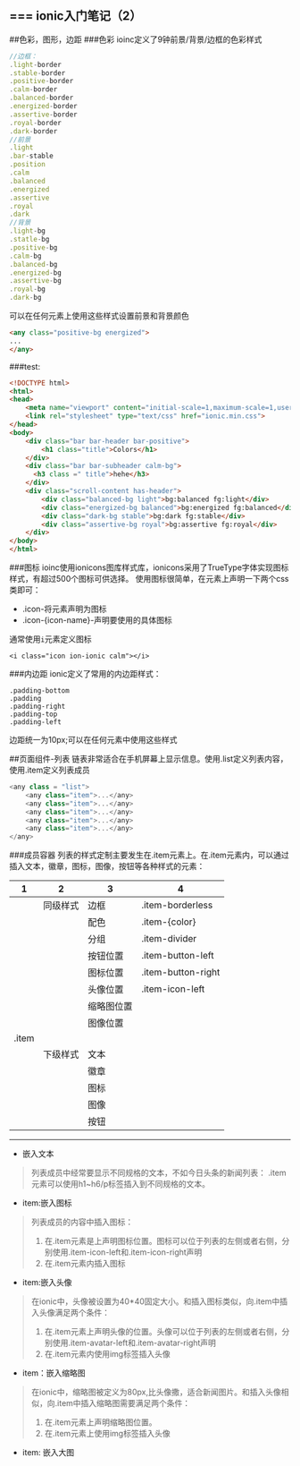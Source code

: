 ===
ionic入门笔记（2）
----

##色彩，图形，边距
###色彩
ioinc定义了9钟前景/背景/边框的色彩样式
```javascript
//边框：
.light-border
.stable-border
.positive-border
.calm-border
.balanced-border
.energized-border
.assertive-border
.royal-border
.dark-border
//前景
.light
.bar-stable
.position
.calm
.balanced
.energized
.assertive
.royal
.dark
//背景
.light-bg
.statle-bg
.positive-bg
.calm-bg
.balanced-bg
.energized-bg
.assertive-bg
.royal-bg
.dark-bg
```

可以在任何元素上使用这些样式设置前景和背景颜色
```html
<any class="positive-bg energized">
...
</any>
```

###test:
```html
<!DOCTYPE html>
<html>
<head>
	<meta name="viewport" content="initial-scale=1,maximum-scale=1,user-scalable=no,width=device-width,height=device-height">
	<link rel="stylesheet" type="text/css" href="ionic.min.css">
</head>
<body>
	<div class="bar bar-header bar-positive">
		<h1 class="title">Colors</h1>
	</div>
  	<div class="bar bar-subheader calm-bg">
      <h3 class =" title">hehe</h3>
    </div>
	<div class="scroll-content has-header">
		<div class="balanced-bg light">bg:balanced fg:light</div>
		<div class="energized-bg balanced">bg:energized fg:balanced</div>
		<div class="dark-bg stable">bg:dark fg:stable</div>
		<div class="assertive-bg royal">bg:assertive fg:royal</div>
	</div>
</body>
</html>
```

###图标
ioinc使用ionicons图库样式库，ionicons采用了TrueType字体实现图标样式，有超过500个图标可供选择。
使用图标很简单，在元素上声明一下两个css类即可：
- .icon-将元素声明为图标
- .icon-{icon-name}-声明要使用的具体图标

通常使用`i`元素定义图标
```
<i class="icon ion-ionic calm"></i>
```

###内边距
ionic定义了常用的内边距样式：
```
.padding-bottom
.padding
.padding-right
.padding-top
.padding-left
```

边距统一为10px;可以在任何元素中使用这些样式

##页面组件-列表
链表非常适合在手机屏幕上显示信息。使用.list定义列表内容，使用.item定义列表成员
```javascript
<any class = "list">
    <any class="item">...</any>
    <any class="item">...</any>
    <any class="item">...</any>
    <any class="item">...</any>
    <any class="item">...</any>  
</any>
 ```
 
###成员容器
 列表的样式定制主要发生在.item元素上。在.item元素内，可以通过插入文本，徽章，图标，图像，按钮等各种样式的元素：
 
| 1      |     2  |    3  |   4  |
|--------|--------|-------| ---- |
| |同级样式|边框|.item-borderless|
|||配色|.item-{color}|
|||分组|.item-divider|
|||按钮位置|.item-button-left|
|||图标位置|.item-button-right|
|||头像位置|.item-icon-left|
|||缩略图位置||
|||图像位置||
|.item|||
||下级样式|文本||
|||徽章||
|||图标||
|||图像||
|||按钮||


-----
- 嵌入文本
> 列表成员中经常要显示不同规格的文本，不如今日头条的新闻列表：
.item元素可以使用h1~h6/p标签插入到不同规格的文本。


- item:嵌入图标
> 列表成员的内容中插入图标：
> 1. 在.item元素是上声明图标位置。图标可以位于列表的左侧或者右侧，分别使用.item-icon-left和.item-icon-right声明
> 2. 在.item元素内插入图标

- item:嵌入头像
>在ionic中，头像被设置为40*40固定大小。和插入图标类似，向.item中插入头像满足两个条件：
>1. 在.item元素上声明头像的位置。头像可以位于列表的左侧或者右侧，分别使用.item-avatar-left和.item-avatar-right声明
>2. 在.item元素内使用img标签插入头像

- item：嵌入缩略图
>在ionic中，缩略图被定义为80px,比头像撒，适合新闻图片。和插入头像相似，向.item中插入缩略图需要满足两个条件：
>1. 在.item元素上声明缩略图位置。
>2. 在.item元素上使用img标签插入头像

- item: 嵌入大图



